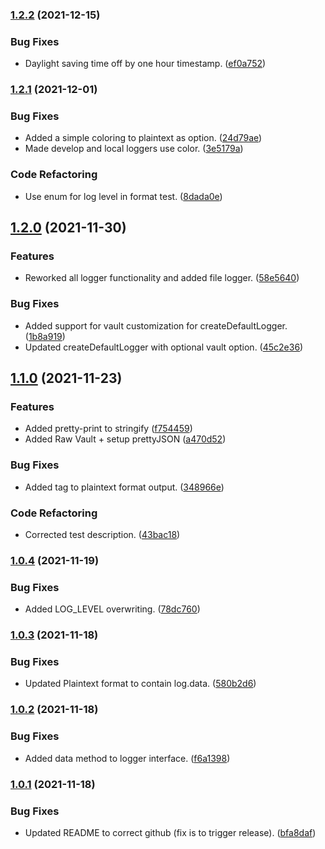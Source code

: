 ### [1.2.2](https://github.com/tv2/mediatech-logger/compare/v1.2.1...v1.2.2) (2021-12-15)


### Bug Fixes

* Daylight saving time off by one hour timestamp. ([ef0a752](https://github.com/tv2/mediatech-logger/commit/ef0a7523b941673780793303633dde7bb8759cf3))


### [1.2.1](https://github.com/tv2/mediatech-logger/compare/v1.2.0...v1.2.1) (2021-12-01)


### Bug Fixes

* Added a simple coloring to plaintext as option. ([24d79ae](https://github.com/tv2/mediatech-logger/commit/24d79ae8919d6faccbcb28023083c643bbf270a7))
* Made develop and local loggers use color. ([3e5179a](https://github.com/tv2/mediatech-logger/commit/3e5179a1822c5785d01b0f37d0179f1ce7a1cd27))


### Code Refactoring

* Use enum for log level in format test. ([8dada0e](https://github.com/tv2/mediatech-logger/commit/8dada0e566bcf49db12dfadb8c5ea66553f86180))


## [1.2.0](https://github.com/tv2/mediatech-logger/compare/v1.1.0...v1.2.0) (2021-11-30)


### Features

* Reworked all logger functionality and added file logger. ([58e5640](https://github.com/tv2/mediatech-logger/commit/58e5640c60793ec4c71e652ac0e6ae5ccb0e6eca))


### Bug Fixes

* Added support for vault customization for createDefaultLogger. ([1b8a919](https://github.com/tv2/mediatech-logger/commit/1b8a9194c94546409fecb1c48e0138253ae6f65a))
* Updated createDefaultLogger with optional vault option. ([45c2e36](https://github.com/tv2/mediatech-logger/commit/45c2e367314aae85322791f1025f2a45983ba22f))


## [1.1.0](https://github.com/tv2/mediatech-logger/compare/v1.0.4...v1.1.0) (2021-11-23)


### Features

* Added pretty-print to stringify ([f754459](https://github.com/tv2/mediatech-logger/commit/f754459fa8cb3073a7a8c22a9a787672afe133b3))
* Added Raw Vault + setup prettyJSON ([a470d52](https://github.com/tv2/mediatech-logger/commit/a470d5210b490dba6084d81188e8a1c44530682b))


### Bug Fixes

* Added tag to plaintext format output. ([348966e](https://github.com/tv2/mediatech-logger/commit/348966e5203537b71f86965be03ecd1299a70fa2))


### Code Refactoring

* Corrected test description. ([43bac18](https://github.com/tv2/mediatech-logger/commit/43bac181745842838103c6e5755a7b1b0b9d0b52))


### [1.0.4](https://github.com/tv2/mediatech-logger/compare/v1.0.3...v1.0.4) (2021-11-19)


### Bug Fixes

* Added LOG_LEVEL overwriting. ([78dc760](https://github.com/tv2/mediatech-logger/commit/78dc760e6562d5f1d2dab17f1fd1522ecf30e8d0))


### [1.0.3](https://github.com/tv2/mediatech-logger/compare/v1.0.2...v1.0.3) (2021-11-18)


### Bug Fixes

* Updated Plaintext format to contain log.data. ([580b2d6](https://github.com/tv2/mediatech-logger/commit/580b2d6ec9113724c34b85a23499e9a5016ce3f7))


### [1.0.2](https://github.com/tv2/mediatech-logger/compare/v1.0.1...v1.0.2) (2021-11-18)


### Bug Fixes

* Added data method to logger interface. ([f6a1398](https://github.com/tv2/mediatech-logger/commit/f6a139814bb6b6d84d1a6ceb94fc0cbe1dd99a89))


### [1.0.1](https://github.com/tv2/mediatech-logger/compare/v1.0.0...v1.0.1) (2021-11-18)


### Bug Fixes

* Updated README to correct github (fix is to trigger release). ([bfa8daf](https://github.com/tv2/mediatech-logger/commit/bfa8daf9624438a01fe7d2d31fcd0415f130a61f))


